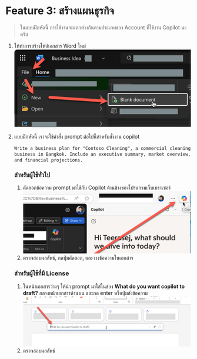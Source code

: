 
# Feature 3: สร้างแผนธุรกิจ

> ในแบบฝึกหัดนี้ การใช้งานจะแตกต่างกันตามประเภทของ Account ที่ใช้งาน Copilot นะครับ

1. ให้ทำการสร้างไฟล์เอกสาร Word ใหม่
   ![alt text](../../images/2025-08-23_22-21-29.png)
2. แบบฝึกหัดนี้ เราจะใช้คำสั่ง prompt ต่อไปนี้สำหรับสั่งงาน copilot

   ```
   Write a business plan for "Contoso Cleaning", a commercial cleaning business in Bangkok. Include an executive summary, market overview, and financial projections.
   ```

   ### สำหรับผู้ใช้ทั่วไป
   1. คัดลอกข้อความ prompt มาใช้กับ Copilot ด้านข้างของโปรแกรมเว็บเบราเซอร์
   ![alt text](../../images/2025-08-23_21-45-01.png)
   2. ตรวจสอบผลลัพธ์, กดปุ่มคัดลอก, และวางข้อความในเอกสาร

   ### สำหรับผู้ใช้ที่มี License
   1. ในหน้าเอกสารว่างๆ ให้นำ prompt มาใส่ในช่อง **What do you want copilot to draft?** กลางหน้าเอกสารด้านบน และกด enter หรือปุ่มส่งข้อความ
   ![alt text](../../images/2025-08-23_22-26-06.png)
   2. ตรวจสอบผลลัพธ์

